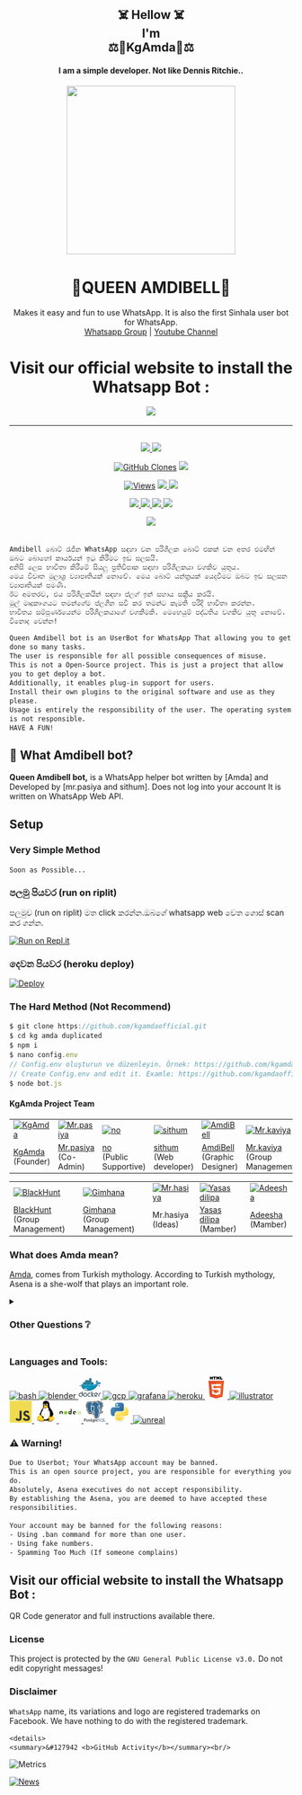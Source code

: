 <h2 align="center"> ☠️ Hellow ☠️ <br>I'm <br>⚖️🐝KgAmda🐝⚖️</h1>
<h4 align="center">I am a simple developer. Not like Dennis Ritchie..</h3>


<div align="center">
  <img src="https://i.ibb.co/QP79fy2/LOGO.jpg" width="300" height="300">      
  <h1>👸QUEEN AMDIBELL👸
</div>
<p align="center">
    Makes it easy and fun to use WhatsApp. It is also the first Sinhala user bot for WhatsApp.
    <br>
        <a href="https://chat.whatsapp.comFsG75qXAN23BI4/AAH6zisn">Whatsapp Group</a> |
        <a href="https://www.youtbe.com/channel/UCQioJ1z2MdVeK/IY7Wh9TUA">Youtube Channel</a>
    <br>
</p>
		
<div align="center">
	<h1>Visit our official website to install the Whatsapp Bot :</h1>
	<a href="https://xzuospdrllsqzzztwyooeq-on.drv.tw/Amdibell/site%20file">
<img src="https://www.google.com/searchq=install+icon+png&tbm=isch&hl=en&chips=q:install+icon+png,online_chips:iconexperience:Pjs5rn0YMxU%3D&sa=X&ved=2ahUKEwjA9ry9gOXzAhW-itgFHVc6Du4Q4lYoD3oECAEQLg&biw=1263&bih=892#imgrc=wOs7xxu5JnDH5M.png" width="400"></br></a>
</div>	
	
	
----
##
<p align="center">
  <a href="https://github.com/kgamdaofficial/Amdibell">
    <img src="https://komarev.com/ghpvc/?username=kgamdaofficial&label=Profile%20views&color=ff69b4&label=Profile+Views&style=plastic">

  </a>
  <a href="https://github.com/kgamdaofficial?tab=followers">
    <img src="https://img.shields.io/github/followers/kgamdaofficial?color=ff69b4&label=Followers&style=plastic">

  </a>
</p>
	
	
<p align="center">
  <a href="https://github.com/Kgamdaofficial"><img alt="GitHub Clones" src="https://img.shields.io/badge/dynamic/json?style=flat-square&label=Docker pulls&query=count&url=https://github.com/agentnox/8gh32jk565/blob/main/automated_repo.json?raw=True&logo=github"></a>
  
  </a>
  <a href="https://github.com/Kgamdaofficial">
    <img src="https://img.shields.io/docker/image-size/fusuf/whatsasena?style=flat-square&logo=github&label=Image Size">
    
  </a>
</p>

<p align="center">

  <a href="https://github.com/Kgamdaofficial">
    <img src="https://hits.seeyoufarm.com/api/count/incr/badge.svg?url=https%3A%2F%2Fgithub.com%2FBKgamdaofficial%2FAmdibell&count_bg=%2379C83D&title_bg=%23555555&icon=gitpod.svg&icon_color=%23E7E7E7&title=Views&edge_flat=false" alt="Views"/></a>
  
  </a>
  <a href="https://github.com/Kgamdaofficial/fork">
    <img src="https://img.shields.io/github/forks/Kgamdaofficial/Amdibell?label=Fork&style=social">
    
  </a>
  <a href="https://github.com/Kgamdaofficial/stargazers">
    <img src="https://img.shields.io/github/stars/Kgamdaofficial/Amdibell?style=social">
  </a>
</p>

<p align="center">
  <a href="httsp://github.com/Kgamdaofficial">
    <img src="https://img.shields.io/github/repo-size/Kgamdaofficial/Amdibell?color=purple&label=Repo%20Size&style=plastic">

  </a>
  <a href="httsp://github.com/Kgamdaofficial">
    <img src="https://img.shields.io/github/license/Kgamdaofficial/Amdibell?color=purple&label=License&style=plastic">

  </a>
  <a href="httsp://github.com/Kgamdaofficial">
    <img src="https://img.shields.io/github/languages/top/Kgamdaofficial/Amdibell?color=purple&label=Javascript&style=plastic">

  </a>
  <a href="httsp://github.com/Kgamdaofficial">
    <img src="https://img.shields.io/static/v1?label=Author&message=kg%20amda&color=purple&style=plastic">

  </a>
  </p>
 <p align="center">
  <a href="https://wa.me/94761444438">
    <img src="https://img.shields.io/badge/Contact%20Me%20On%20Whatsapp-🎭🛡️⛓️📴⚙️🔱KG%20Amda%20Bot-purple&style=plastic">

  </a>
</p>

```

Amdibell බොට් රැජින WhatsApp සඳහා වන පරිශීලක බොට් එකක් වන අතර එමඟින් ඔබට බොහෝ කාර්යයන් ඉටු කිරීමට ඉඩ සලසයි.
අනිසි ලෙස භාවිතා කිරීමේ සියලු ප්‍රතිවිපාක සඳහා පරිශීලකයා වගකිව යුතුය.
මෙය විවෘත මූලාශ්‍ර ව්‍යාපෘතියක් නොවේ. මෙය බොට් යන්ත්‍රයක් යෙදවීමට ඔබට ඉඩ සලසන ව්‍යාපෘතියක් පමණි.
ඊට අමතරව, එය පරිශීලකයින් සඳහා ප්ලග් ඉන් සහාය සක්‍රීය කරයි.
මුල් මෘදුකාංගයට තමන්ගේම ප්ලගීන සවි කර තමන්ට කැමති පරිදි භාවිතා කරන්න.
භාවිතය සම්පූර්ණයෙන්ම පරිශීලකයාගේ වගකීමකි. මෙහෙයුම් පද්ධතිය වගකිව යුතු නොවේ.
විනොද වෙන්න!
```

```
Queen Amdibell bot is an UserBot for WhatsApp That allowing you to get done so many tasks.
The user is responsible for all possible consequences of misuse.
This is not a Open-Source project. This is just a project that allow you to get deploy a bot.
Additionally, it enables plug-in support for users.
Install their own plugins to the original software and use as they please.
Usage is entirely the responsibility of the user. The operating system is not responsible.
HAVE A FUN!
```


## 🔎 What Amdibell bot?
**Queen Amdibell bot,** is a WhatsApp helper bot written by [Amda] and Developed by [mr.pasiya and sithum]. Does not log into your account It is written on WhatsApp Web API.

## Setup
### Very Simple Method
`Soon as Possible...`

### පලමු පියවර (run on riplit)
පලමුව (run on riplit) මත click කරන්න.ඔබගේ whatsapp web වෙත ගොස් scan කර ගන්න.

[![Run on Repl.it](https://replit.com/badge/github/kgamdaofficial/Amdibell)](https://replit.com/@KgAmda/QueenAmdibell-QR?v=1)

### දෙවන පියවර (heroku deploy)
[![Deploy](https://www.herokucdn.com/deploy/button.svg)](https://heroku.com/deploy?template=https://github.com/Kgamdaofficial/Amdibell)


### The Hard Method (Not Recommend)
```js
$ git clone https://github.com/kgamdaofficial.git
$ cd kg amda duplicated
$ npm i
$ nano config.env
// Config.env oluşturun ve düzenleyin. Örnek: https://github.com/kgamdaofficial/wiki/config.env-Example
// Create Config.env and edit it. Examle: https://github.com/kgamdaofficial/wiki/config.env-Example
$ node bot.js
```

#### KgAmda Project Team

<table>
										<tbody>
											<tr>
												<td><a href="httsp://github.com/kgamdaofficial/"><img src="https://i.ibb.co/fqn5sM7/LOGO.jpg" width="100" height="100" alt="KgAmda"></a></td>
												<td><a href="httsp://github.com/kgamdaofficial/"><img src="https://i.ibb.co/4my3Tvp/LOGO.jpg" width="100" height="100" alt="Mr.pasiya"></a></td>
												<td><a href="httsp://github.com/kgamdaofficial/"><img src="https://i.ibb.co/6Nb6hkx/LOGO.jpg" width="100" height="100" alt="no"></a></td>
												<td><a href="httsp://github.com/kgamdaofficial/"><img src="https://i.ibb.co/gdbjswr/LOGO.jpg" width="100" height="100" alt="sithum"></a></td>
												<td><a href="httsp://github.com/kgamdaofficial/"><img src="https://i.ibb.co/sWjm7g6/LOGO.jpg" width="100" height="100" alt="AmdiBell"></a></td>
										                <td><a href="httsp://github.com/kgamdaofficial/"><img src="https://i.ibb.co/hYMLjVX/LOGO.jpg" width="100" height="100" alt="Mr.kaviya"></a></td>										                                                                                </tr>
											<tr>
												<td><a href="httsp://github.com/kgamdaofficial">KgAmda</a></br>(Founder)</td>
												<td><a href="httsp://github.com/kgamdaofficial/">	Mr.pasiya</a></br>(Co-Admin)</td>
												<td><a href="httsp://github.com/kgamdaofficial/">no</a></br>(Public Supportive)</td>
												<td><a href="httsp://github.com/kgamdaofficial">	sithum</a></br>(Web developer)</td>
												<td><a href="httsp://github.com/kgamdaofficial/">AmdiBell</a></br>(Graphic Designer)</td>
												<td><a href="httsp://github.com/kgamdaofficial">Mr.kaviya</a></br>(Group Management)</td>
											</tbody>
									</table>
                  <table>
										<tbody>
											<tr>
												<td><a href="httsp://github.com/kgamdaofficial/"><img src="https://i.ibb.co/3CP2DPR/LOGO.jpg" width="100" height="100" alt="BlackHunt"></a></td>
												<td><a href="httsp://github.com/kgamdaofficial/"><img src="https://i.ibb.co/cXVY9Yw/LOGO.jpg" width="100" height="100" alt="Gimhana"></a></td>
												<td><a href="httsp://github.com/kgamdaofficial/"><img src="https://i.ibb.co/nz7BbrN/LOGO.jpg" width="100" height="100" alt="Mr.hasiya"></a></td>
												<td><a href="httsp://github.com/kgamdaofficial/"><img src="https://i.ibb.co/8gMSvBB/LOGO.jpg" width="100" height="100" alt="Yasas dilipa"></a></td>
												<td><a href="httsp://github.com/kgamdaofficial/"><img src="https://i.ibb.co/VBzzh95/LOGO.jpg" width="100" height="100" alt="Adeesha"></a></td>
				                                                        </tr>
											<tr>
												<td><a href="httsp://github.com/kgamdaofficial">BlackHunt</a></br>(Group Management)</td>
												<td><a href="httsp://github.com/kgamdaofficial/">Gimhana</a></br>(Group Management)</td>
												<td><ahref="httsp://github.com/kgamdaofficial/">Mr.hasiya</a></br>(Ideas)</td>
												<td><a href="httsp://github.com/kgamdaofficial">Yasas dilipa</a></br>(Mamber)</td>
												<td><a href="httsp://github.com/kgamdaofficial">Adeesha</a></br>(Mamber)</td>
										</tbody>
									</table>


### What does Amda mean?
[Amda](https://tr.wikipedia.org/wiki/Amda), comes from Turkish mythology. According to Turkish mythology, Asena is a she-wolf that plays an important role.

<details>
  <summary><h3>Other Questions ❔</h3></summary>

### Changing Branchs on Local Installation
Amdibell bot uses always **master** branch. If users cloned other branches, they can't able to install it.

</details>

##

<h3 align="left">Languages and Tools:</h3>
<p align="left"> <a href="https://www.gnu.org/software/bash/" target="_blank"> <img src="https://www.vectorlogo.zone/logos/gnu_bash/gnu_bash-icon.svg" alt="bash" width="40" height="40"/> </a> <a href="https://www.blender.org/" target="_blank"> <img src="https://download.blender.org/branding/community/blender_community_badge_white.svg" alt="blender" width="40" height="40"/> </a> <a href="https://www.docker.com/" target="_blank"> <img src="https://raw.githubusercontent.com/devicons/devicon/master/icons/docker/docker-original-wordmark.svg" alt="docker" width="40" height="40"/> </a> <a href="https://cloud.google.com" target="_blank"> <img src="https://www.vectorlogo.zone/logos/google_cloud/google_cloud-icon.svg" alt="gcp" width="40" height="40"/> </a> <a href="https://grafana.com" target="_blank"> <img src="https://www.vectorlogo.zone/logos/grafana/grafana-icon.svg" alt="grafana" width="40" height="40"/> </a> <a href="https://heroku.com" target="_blank"> <img src="https://www.vectorlogo.zone/logos/heroku/heroku-icon.svg" alt="heroku" width="40" height="40"/> </a> <a href="https://www.w3.org/html/" target="_blank"> <img src="https://raw.githubusercontent.com/devicons/devicon/master/icons/html5/html5-original-wordmark.svg" alt="html5" width="40" height="40"/> </a> <a href="https://www.adobe.com/in/products/illustrator.html" target="_blank"> <img src="https://www.vectorlogo.zone/logos/adobe_illustrator/adobe_illustrator-icon.svg" alt="illustrator" width="40" height="40"/> </a> <a href="https://developer.mozilla.org/en-US/docs/Web/JavaScript" target="_blank"> <img src="https://raw.githubusercontent.com/devicons/devicon/master/icons/javascript/javascript-original.svg" alt="javascript" width="40" height="40"/> </a> <a href="https://www.linux.org/" target="_blank"> <img src="https://raw.githubusercontent.com/devicons/devicon/master/icons/linux/linux-original.svg" alt="linux" width="40" height="40"/> </a> <a href="https://nodejs.org" target="_blank"> <img src="https://raw.githubusercontent.com/devicons/devicon/master/icons/nodejs/nodejs-original-wordmark.svg" alt="nodejs" width="40" height="40"/> </a> <a href="https://www.postgresql.org" target="_blank"> <img src="https://raw.githubusercontent.com/devicons/devicon/master/icons/postgresql/postgresql-original-wordmark.svg" alt="postgresql" width="40" height="40"/> </a> <a href="https://www.python.org" target="_blank"> <img src="https://raw.githubusercontent.com/devicons/devicon/master/icons/python/python-original.svg" alt="python" width="40" height="40"/> </a> <a href="https://unrealengine.com/" target="_blank"> <img src="https://raw.githubusercontent.com/kenangundogan/fontisto/036b7eca71aab1bef8e6a0518f7329f13ed62f6b/icons/svg/brand/unreal-engine.svg" alt="unreal" width="40" height="40"/> </a> </p>

### ⚠️ Warning! 
```
Due to Userbot; Your WhatsApp account may be banned.
This is an open source project, you are responsible for everything you do. 
Absolutely, Asena executives do not accept responsibility.
By establishing the Asena, you are deemed to have accepted these responsibilities.

Your account may be banned for the following reasons:
- Using .ban command for more than one user.
- Using fake numbers.
- Spamming Too Much (If someone complains)
```
	  
## Visit our official website to install the Whatsapp Bot :
QR Code generator and full instructions available there.
 
					

### License
This project is protected by the `GNU General Public License v3.0.`
Do not edit copyright messages!

### Disclaimer
`WhatsApp` name, its variations and logo are registered trademarks on Facebook. We have nothing to do with the registered trademark.

	<details>
    <summary>&#127942 <b>GitHub Activity</b></summary><br/>

![Metrics](https://metrics.lecoq.io/kgamdaofficial?template=classic&followup=1&isocalendar=1&languages=1&isocalendar.duration=half-year&config.timezone=IndiaStandardTime%2FIstanbul)

[![News](https://github-readme-stats.vercel.app/api/pin/?username=kgamdaofficial&theme=highcontrast&repo=Amdibell)](https://github.com/kgamdaofficial/Amdibell)

</details>
  

	  

